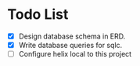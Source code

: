 # Todo List

- [x] Design database schema in ERD.
- [x] Write database queries for sqlc.
- [ ] Configure helix local to this project
